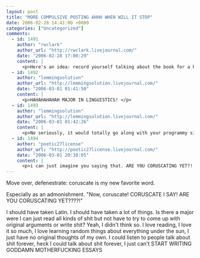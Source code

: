 ```yaml
---
layout: post
title: "MORE COMPULSIVE POSTING AHHH WHEN WILL IT STOP"
date: 2006-02-28 14:41:00 +0000
categories: ["Uncategorized"]
comments:
  - id: 1491
    author: "rwclark"
    author_url: "http://rwclark.livejournal.com/"
    date: "2006-02-28 17:00:29"
    content: |
      <p>Here's an idea: record yourself talking about the book for a half hour and then transcribe what you talked about. If you were able to talk and say interesting things for that amount of time, you just created the material for an 8-10 page paper. Usually, grad students &amp; professors do the opposite of that (work up an 8 page paper and then present it at a conference), but maybe the process could work backwards too.</p>
  - id: 1492
    author: "lemmingsolution"
    author_url: "http://lemmingsolution.livejournal.com/"
    date: "2006-03-01 01:41:50"
    content: |
      <p>HAHAHAHAHAH MAJOR IN LINGUISTICS! </p>
  - id: 1493
    author: "lemmingsolution"
    author_url: "http://lemmingsolution.livejournal.com/"
    date: "2006-03-01 01:42:26"
    content: |
      <p>No seriously, it would totally go along with your programmy side, plus, FEW PAPERS! Mainly problem sets. </p>
  - id: 1494
    author: "poetic27license"
    author_url: "http://poetic27license.livejournal.com/"
    date: "2006-03-01 20:38:05"
    content: |
      <p>i can just imagine you saying that. ARE YOU CORUSCATING YET?!!?!?!?!?!?!?1one</p>
---
```


Move over, defenestrate: coruscate is my new favorite word.

Especially as an admonishment. "Now, coruscate! CORUSCATE I SAY! ARE YOU CORUSCATING YET????!" 

I should have taken Latin. I should have taken a lot of things. Is there a major were I can just read all kinds of shit but not have to try to come up with original arguments or write shit? Yeah, I didn't think so. I love reading, I love it so much, I love learning random things about everything under the sun, I just have no original thoughts of my own. I could listen to people talk about shit forever, heck I could talk about shit forever, I just can't START WRITING GODDAMN MOTHERFUCKING ESSAYS